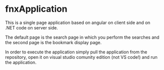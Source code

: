# fnxApplication

This is a single page application based on angular on client side and on .NET code on server side.

The default page is the search page in which you perform the searches and the second page is the bookmark display page.

In order to execute the application simply pull the application from the repository, open it on visual studio comunity edition (not VS code!) and run the application.